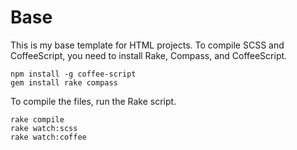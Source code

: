 # Base

This is my base template for HTML projects. To compile SCSS and CoffeeScript, you need to install Rake, Compass, and CoffeeScript.

    npm install -g coffee-script
    gem install rake compass

To compile the files, run the Rake script.

    rake compile
    rake watch:scss
    rake watch:coffee
